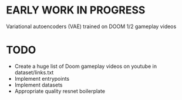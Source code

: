 # EARLY WORK IN PROGRESS

Variational autoencoders (VAE) trained on DOOM 1/2 gameplay videos

# TODO
- Create a huge list of Doom gameplay videos on youtube in dataset/links.txt
- Implement entrypoints
- Implement datasets
- Appropriate quality resnet boilerplate
  
